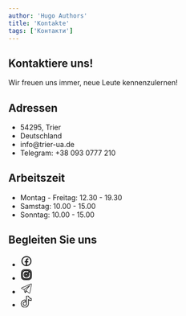 ```yaml
---
author: 'Hugo Authors'
title: 'Kontakte'
tags: ['Контакти']
---
```


<div class='mx-auto container px-3 text-justify mt-2 mx-5 w-full'>
<div class='text-left container px-3 text-justify mt-2 w-full'>
 <h2 class='uppercase text-4xl text-red-600 font-bold py-4'>Kontaktiere uns!</h2>
 <p class='text-2xl py-4 mb-5'>Wir freuen uns immer, neue Leute kennenzulernen!</p>
</div>

<div class=' mb-20 bg-fixed bg-cover' style='background-image: url("/contacts/background.webp")'>
 <section class="text-white body-font">
  <div class=" px-5 py-24 mx-auto ">
    <div class="flex flex-col lg:flex-row justify-evenly">
      <div class="p-4 h-full bg-opacity-75 px-8 pt-16 pb-24 rounded-lg overflow-hidden text-center">
          <h1 class="title-font text-3xl font-medium text-white font-bold lg:text-5xl  mb-8">Adressen</h1>
            <ul class="list-none text-xl lg:text-2xl italic">
            <li>54295, Trier</li>
            <li>Deutschland</li>
            <li>info@trier-ua.de</li>
            <li>Telegram: +38 093 0777 210</li>
        </ul>
      </div>
           <div class="p-4 h-full bg-opacity-75 px-8 pt-16 pb-24 rounded-lg overflow-hidden text-center relative">
          <h1 class="title-font text-3xl font-medium text-white font-bold lg:text-5xl  mb-8">Arbeitszeit</h1>
        <ul class="list-none text-xl lg:text-2xl italic">
            <li>Montag - Freitag: 12.30 - 19.30</li>
            <li>Samstag: 10.00 - 15.00</li>
            <li>Sonntag: 10.00 - 15.00</li>
        </ul>
      </div>
           <div class="p-4 h-full bg-opacity-75 px-8 pt-16 pb-24 rounded-lg overflow-hidden text-center relative">
          <h1 class="title-font text-3xl font-medium text-white font-bold lg:text-5xl  mb-8">Begleiten Sie uns</h1>
        <ul class="list-none grid grid-cols-2 gap-x-0 max-w-sm mx-auto lg:flex lg:flex-row lg:justify-center">
            <li>
            <a href="https://www.facebook.com/ua.in.trier/" target="_blank" rel="noreferrer noopener" title="Facebook"
            class="p-2 inline-block my-2 mx-0 md:mx-2 rounded-full border border-transparent text-white hover:text-gray-200 hover:border-white cursor-pointer transition-colors">
            <svg fill="currentColor" xmlns="http://www.w3.org/2000/svg" viewBox="0 0 24 24" width="24px" height="24px"> <path
              d="M 12 2 C 6.4889971 2 2 6.4889971 2 12 C 2 17.511003 6.4889971 22 12 22 C 17.511003 22 22 17.511003 22 12 C 22 6.4889971 17.511003 2 12 2 z M 12 4 C 16.430123 4 20 7.5698774 20 12 C 20 16.014467 17.065322 19.313017 13.21875 19.898438 L 13.21875 14.384766 L 15.546875 14.384766 L 15.912109 12.019531 L 13.21875 12.019531 L 13.21875 10.726562 C 13.21875 9.7435625 13.538984 8.8710938 14.458984 8.8710938 L 15.935547 8.8710938 L 15.935547 6.8066406 C 15.675547 6.7716406 15.126844 6.6953125 14.089844 6.6953125 C 11.923844 6.6953125 10.654297 7.8393125 10.654297 10.445312 L 10.654297 12.019531 L 8.4277344 12.019531 L 8.4277344 14.384766 L 10.654297 14.384766 L 10.654297 19.878906 C 6.8702905 19.240845 4 15.970237 4 12 C 4 7.5698774 7.5698774 4 12 4 z" /></svg></a>
            </li>
            <li>
            <a href="https://www.instagram.com/ua_in_trier/" target="_blank" rel="noreferrer noopener" title="Instagram"
            class="p-2 inline-block my-2 md:mx-2 rounded-full border border-transparent text-white hover:text-gray-200 hover:border-white cursor-pointer transition-colors"
        >
        <svg xmlns="http://www.w3.org/2000/svg" class="icon icon-tabler icon-tabler-brand-instagram" width="24" height="24"
          viewBox="0 0 24 24" stroke-width="1.5" stroke="currentColor" fill="none" stroke-linecap="round"
          stroke-linejoin="round"><path stroke="none" d="M0 0h24v24H0z" fill="none" /><path
            d="M7.8,2H16.2C19.4,2 22,4.6 22,7.8V16.2A5.8,5.8 0 0,1 16.2,22H7.8C4.6,22 2,19.4 2,16.2V7.8A5.8,5.8 0 0,1 7.8,2M7.6,4A3.6,3.6 0 0,0 4,7.6V16.4C4,18.39 5.61,20 7.6,20H16.4A3.6,3.6 0 0,0 20,16.4V7.6C20,5.61 18.39,4 16.4,4H7.6M17.25,5.5A1.25,1.25 0 0,1 18.5,6.75A1.25,1.25 0 0,1 17.25,8A1.25,1.25 0 0,1 16,6.75A1.25,1.25 0 0,1 17.25,5.5M12,7A5,5 0 0,1 17,12A5,5 0 0,1 12,17A5,5 0 0,1 7,12A5,5 0 0,1 12,7M12,9A3,3 0 0,0 9,12A3,3 0 0,0 12,15A3,3 0 0,0 15,12A3,3 0 0,0 12,9Z" /><circle cx="12" cy="12" r="9" />
          <path d="M10 9l5 3l-5 3z" /></svg></a>
            </li>
            <li>
            <a href="https://t.me/ukrainer_in_trier" target="_blank" rel="noreferrer noopener" title="Telegram" 
            class="p-2 inline-block my-2 mx-0 md:mx-2 rounded-full border border-transparent text-white hover:text-gray-200 hover:border-white cursor-pointer transition-colors">
            <svg fill="currentColor" xmlns="http://www.w3.org/2000/svg" viewBox="0 0 50 50" width="24px" height="24px"><path
                d="M 44.376953 5.9863281 C 43.889905 6.0076957 43.415817 6.1432497 42.988281 6.3144531 C 42.565113 6.4845113 40.128883 7.5243408 36.53125 9.0625 C 32.933617 10.600659 28.256963 12.603668 23.621094 14.589844 C 14.349356 18.562196 5.2382813 22.470703 5.2382812 22.470703 L 5.3046875 22.445312 C 5.3046875 22.445312 4.7547875 22.629122 4.1972656 23.017578 C 3.9185047 23.211806 3.6186028 23.462555 3.3730469 23.828125 C 3.127491 24.193695 2.9479735 24.711788 3.015625 25.259766 C 3.2532479 27.184511 5.2480469 27.730469 5.2480469 27.730469 L 5.2558594 27.734375 L 14.158203 30.78125 C 14.385177 31.538434 16.858319 39.792923 17.402344 41.541016 C 17.702797 42.507484 17.984013 43.064995 18.277344 43.445312 C 18.424133 43.635633 18.577962 43.782915 18.748047 43.890625 C 18.815627 43.933415 18.8867 43.965525 18.957031 43.994141 C 18.958531 43.994806 18.959437 43.99348 18.960938 43.994141 C 18.969579 43.997952 18.977708 43.998295 18.986328 44.001953 L 18.962891 43.996094 C 18.979231 44.002694 18.995359 44.013801 19.011719 44.019531 C 19.043456 44.030655 19.062905 44.030268 19.103516 44.039062 C 20.123059 44.395042 20.966797 43.734375 20.966797 43.734375 L 21.001953 43.707031 L 26.470703 38.634766 L 35.345703 45.554688 L 35.457031 45.605469 C 37.010484 46.295216 38.415349 45.910403 39.193359 45.277344 C 39.97137 44.644284 40.277344 43.828125 40.277344 43.828125 L 40.310547 43.742188 L 46.832031 9.7519531 C 46.998903 8.9915162 47.022612 8.334202 46.865234 7.7402344 C 46.707857 7.1462668 46.325492 6.6299361 45.845703 6.34375 C 45.365914 6.0575639 44.864001 5.9649605 44.376953 5.9863281 z M 44.429688 8.0195312 C 44.627491 8.0103707 44.774102 8.032983 44.820312 8.0605469 C 44.866523 8.0881109 44.887272 8.0844829 44.931641 8.2519531 C 44.976011 8.419423 45.000036 8.7721605 44.878906 9.3242188 L 44.875 9.3359375 L 38.390625 43.128906 C 38.375275 43.162926 38.240151 43.475531 37.931641 43.726562 C 37.616914 43.982653 37.266874 44.182554 36.337891 43.792969 L 26.632812 36.224609 L 26.359375 36.009766 L 26.353516 36.015625 L 23.451172 33.837891 L 39.761719 14.648438 A 1.0001 1.0001 0 0 0 38.974609 13 A 1.0001 1.0001 0 0 0 38.445312 13.167969 L 14.84375 28.902344 L 5.9277344 25.849609 C 5.9277344 25.849609 5.0423771 25.356927 5 25.013672 C 4.99765 24.994652 4.9871961 25.011869 5.0332031 24.943359 C 5.0792101 24.874869 5.1948546 24.759225 5.3398438 24.658203 C 5.6298218 24.456159 5.9609375 24.333984 5.9609375 24.333984 L 5.9941406 24.322266 L 6.0273438 24.308594 C 6.0273438 24.308594 15.138894 20.399882 24.410156 16.427734 C 29.045787 14.44166 33.721617 12.440122 37.318359 10.902344 C 40.914175 9.3649615 43.512419 8.2583658 43.732422 8.1699219 C 43.982886 8.0696253 44.231884 8.0286918 44.429688 8.0195312 z M 33.613281 18.792969 L 21.244141 33.345703 L 21.238281 33.351562 A 1.0001 1.0001 0 0 0 21.183594 33.423828 A 1.0001 1.0001 0 0 0 21.128906 33.507812 A 1.0001 1.0001 0 0 0 20.998047 33.892578 A 1.0001 1.0001 0 0 0 20.998047 33.900391 L 19.386719 41.146484 C 19.35993 41.068197 19.341173 41.039555 19.3125 40.947266 L 19.3125 40.945312 C 18.800713 39.30085 16.467362 31.5161 16.144531 30.439453 L 33.613281 18.792969 z M 22.640625 35.730469 L 24.863281 37.398438 L 21.597656 40.425781 L 22.640625 35.730469 z" /></svg></a>
            </li>
            <li>
            <a href="http://tiktok.com/@ua_in_trier" target="_blank" rel="noreferrer noopener" title="TikTok"
            class="p-2 inline-block my-2 mx-0 md:mx-2 rounded-full border border-transparent text-white hover:text-gray-200 hover:border-white cursor-pointer transition-colors"
        >
        <svg xmlns="http://www.w3.org/2000/svg" class="icon icon-tabler icon-tabler-brand-tiktok" width="23" height="23"
          viewBox="0 0 448 512" stroke-width="30" stroke="currentColor" fill="none"><path
            d="M448,209.91a210.06,210.06,0,0,1-122.77-39.25V349.38A162.55,162.55,0,1,1,185,188.31V278.2a74.62,74.62,0,1,0,52.23,71.18V0l88,0a121.18,121.18,0,0,0,1.86,22.17h0A122.18,122.18,0,0,0,381,102.39a121.43,121.43,0,0,0,67,20.14Z" /></svg></a>
            </li>
        </ul>
      </div>
    </div>
  </div>
</section>
</div>
</div>

